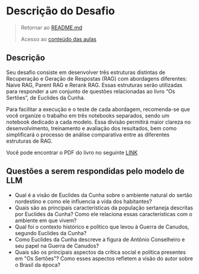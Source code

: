 # Descrição do Desafio

> Retornar ao [README.md](../../../README.md)
>
> Acesso ao [conteúdo das aulas](../n3.md)

## Descrição

Seu desafio consiste em desenvolver três estruturas distintas de Recuperação e Geração de Respostas (RAG) com abordagens diferentes: Naive RAG, Parent RAG e Rerank RAG. Essas estruturas serão utilizadas para responder a um conjunto de questões relacionadas ao livro “Os Sertões”, de Euclides da Cunha.

Para facilitar a execução e o teste de cada abordagem, recomenda-se que você organize o trabalho em três notebooks separados, sendo um notebook dedicado a cada modelo. Essa divisão permitirá maior clareza no desenvolvimento, treinamento e avaliação dos resultados, bem como simplificará o processo de análise comparativa entre as diferentes estruturas de RAG.

Você pode encontrar o PDF do livro no seguinte [LINK](https://fundar.org.br/wp-content/uploads/2021/06/os-sertoes.pdf)

## Questões a serem respondidas pelo modelo de LLM

- Qual é a visão de Euclides da Cunha sobre o ambiente natural do sertão nordestino e como ele influencia a vida dos habitantes?
- Quais são as principais características da população sertaneja descritas por Euclides da Cunha? Como ele relaciona essas características com o ambiente em que vivem?
- Qual foi o contexto histórico e político que levou à Guerra de Canudos, segundo Euclides da Cunha?
- Como Euclides da Cunha descreve a figura de Antônio Conselheiro e seu papel na Guerra de Canudos?
- Quais são os principais aspectos da crítica social e política presentes em "Os Sertões"? Como esses aspectos refletem a visão do autor sobre o Brasil da época?
